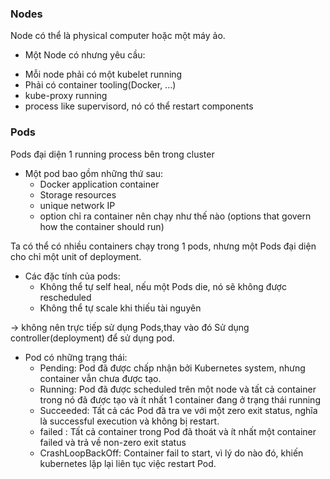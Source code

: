 ### Nodes
Node có thể là physical computer hoặc một máy ảo.
* Một Node có nhưng yêu cầu:
 - Mỗi node phải có một kubelet running
 - Phải có container tooling(Docker, ...)
 - kube-proxy running
 - process like supervisord, nó có thể restart components

 ### Pods

 Pods đại diện 1 running process bên trong cluster

* Một pod bao gồm những thứ sau:
   - Docker application container
   - Storage resources
   - unique network IP
   - option chỉ ra container nên chạy như thế nào (options that govern how the container should run)

 Ta có thể có nhiều containers chạy trong 1 pods, nhưng một Pods đại diện cho chỉ một unit of deployment.

* Các đặc tính của pods:
   - Không thể tự self heal, nếu một Pods die, nó sẽ không được rescheduled
   - Không thể tự scale khi thiếu tài nguyên

 -> không nên trực tiếp sử dụng Pods,thay vào đó Sử dụng controller(deployment) để sử dụng pod.


* Pod có những trạng thái:
  - Pending: Pod đã được chấp nhận bởi Kubernetes system, nhưng container vẫn chưa được tạo.
  - Running: Pod đã được scheduled trên một node và tất cả container trong nó đã được tạo và ít nhất 1 container đang ở trạng thái running
  - Succeeded: Tất cả các Pod đã tra ve với một zero exit status, nghĩa là successful execution và không bị restart.
  - failed : Tất cả container trong Pod đã thoát và ít nhất một container failed và trả về non-zero exit status
  - CrashLoopBackOff: Container fail to start, vì lý do nào đó, khiến kubernetes lặp lại liên tục việc restart Pod.
